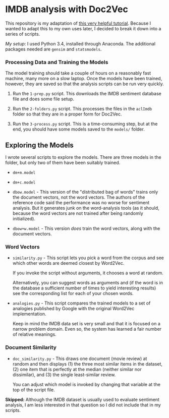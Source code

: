 # IMDB analysis with Doc2Vec

This repository is my adaptation of [this very helpful tutorial](https://github.com/RaRe-Technologies/gensim/blob/develop/docs/notebooks/doc2vec-IMDB.ipynb). Because I wanted to adapt this to my own uses later, I decided to break it down into a series of scripts.

*My setup:* I used Python 3.4, installed through Anaconda. The
additional packages needed are `gensim` and `statsmodels`.

### Processing Data and Training the Models

The model training  should take a couple of hours on a reasonably
fast machine, many more on a slow laptop. Once the models have been
trained, however, they are saved so that the analysis scripts can be
run very quickly.

1. Run the `1-prep.py` script. This downloads the IMDB sentiment database file and does some file setup.

2. Run the `2-folders.py` script. This processes the files in the `aclImdb` folder so that they are in a proper form for Doc2Vec.

3. Run the `3-process.py` script. This is a time-consuming step, but at the end, you should have some models saved to the `models/` folder.

## Exploring the Models

I wrote several scripts to explore the models. There are three models in the folder, but only two of them have been suitably trained.

* `dm+m.model`

* `dm+c.model`

* `dbow.model` - This version of the "distributed bag of words" trains only the document vectors, not the word vectors. The authors of the reference code said the performance was no worse for sentiment analysis. But it generates junk on the word-analysis tools (as it should, because the word vectors are not trained after being randomly initialized).

* `dbow+w.model` - This version *does* train the word vectors, along with the document vectors.

### Word Vectors

* `similarity.py` - This script lets you pick a word from the corpus and see which other words are deemed closest by Word2Vec.

  If you invoke the script without arguments, it chooses a word at random.

  Alternatively, you can suggest words as arguments and (if the word is in the database a sufficient number of times to yield interesting results) see the corresponding list for each of your chosen words.

* `analogies.py` - This script compares the trained models to a set of
  analogies published by Google with the original Word2Vec implementation.

  Keep in mind the IMDB data set is very small and that it is focused on a narrow problem domain. Even so, the system has learned a fair number of relative meanings.

### Document Similarity

* `doc_similarity.py` - This draws one document (movie review) at random and then displays (1) the three most similar items in the dataset, (2) one item that is perfectly at the median (neither similar nor dissimilar), and (3) the single least-similar review.

  You can adjust which model is invoked by changing that variable at the top of the script file.

**Skipped:** Although the IMDB dataset is usually used to evaluate sentiment analysis, I am less interested in that question so I did not include that in my scripts.
